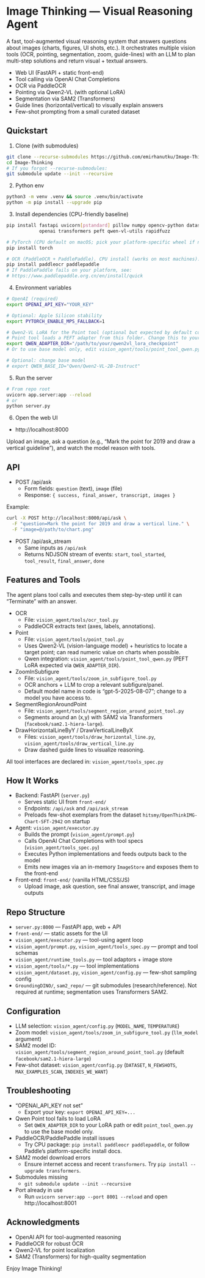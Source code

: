 
# Image Thinking — Visual Reasoning Agent

A fast, tool-augmented visual reasoning system that answers questions about images (charts, figures, UI shots, etc.). It orchestrates multiple vision tools (OCR, pointing, segmentation, zoom, guide-lines) with an LLM to plan multi-step solutions and return visual + textual answers.

- Web UI (FastAPI + static front-end)
- Tool calling via OpenAI Chat Completions
- OCR via PaddleOCR
- Pointing via Qwen2‑VL (with optional LoRA)
- Segmentation via SAM2 (Transformers)
- Guide lines (horizontal/vertical) to visually explain answers
- Few-shot prompting from a small curated dataset

## Quickstart

1) Clone (with submodules)
```bash
git clone --recurse-submodules https://github.com/emirhanutku/Image-Thinking.git
cd Image-Thinking
# If you forgot --recurse-submodules:
git submodule update --init --recursive
```

2) Python env
```bash
python3 -m venv .venv && source .venv/bin/activate
python -m pip install --upgrade pip
```

3) Install dependencies (CPU-friendly baseline)
```bash
pip install fastapi uvicorn[pstandard] pillow numpy opencv-python datasets \
            openai transformers peft qwen-vl-utils rapidfuzz

# PyTorch (CPU default on macOS; pick your platform-specific wheel if needed)
pip install torch

# OCR (PaddleOCR + PaddlePaddle). CPU install (works on most machines):
pip install paddleocr paddlepaddle
# If PaddlePaddle fails on your platform, see:
# https://www.paddlepaddle.org.cn/en/install/quick
```

4) Environment variables
```bash
# OpenAI (required)
export OPENAI_API_KEY="YOUR_KEY"

# Optional: Apple Silicon stability
export PYTORCH_ENABLE_MPS_FALLBACK=1

# Qwen2-VL LoRA for the Point tool (optional but expected by default code)
# Point tool loads a PEFT adapter from this folder. Change this to your adapter.
export QWEN_ADAPTER_DIR="/path/to/your/qwen2vl_lora_checkpoint"
# Or to use base model only, edit vision_agent/tools/point_tool_qwen.py accordingly.

# Optional: change base model
# export QWEN_BASE_ID="Qwen/Qwen2-VL-2B-Instruct"
```

5) Run the server
```bash
# From repo root
uvicorn app.server:app --reload
# or
python server.py
```

6) Open the web UI
- http://localhost:8000

Upload an image, ask a question (e.g., “Mark the point for 2019 and draw a vertical guideline”), and watch the model reason with tools.

## API

- POST /api/ask
  - Form fields: `question` (text), `image` (file)
  - Response: `{ success, final_answer, transcript, images }`

Example:
```bash
curl -X POST http://localhost:8000/api/ask \
  -F "question=Mark the point for 2019 and draw a vertical line." \
  -F "image=@/path/to/chart.png"
```

- POST /api/ask_stream
  - Same inputs as `/api/ask`
  - Returns NDJSON stream of events: `start`, `tool_started`, `tool_result`, `final_answer`, `done`

## Features and Tools

The agent plans tool calls and executes them step-by-step until it can “Terminate” with an answer.

- OCR
  - File: `vision_agent/tools/ocr_tool.py`
  - PaddleOCR extracts text (axes, labels, annotations).
- Point
  - File: `vision_agent/tools/point_tool.py`
  - Uses Qwen2‑VL (vision-language model) + heuristics to locate a target point; can read numeric value on charts when possible.
  - Qwen integration: `vision_agent/tools/point_tool_qwen.py` (PEFT LoRA expected via `QWEN_ADAPTER_DIR`).
- ZoomInSubfigure
  - File: `vision_agent/tools/zoom_in_subfigure_tool.py`
  - OCR anchors + LLM to crop a relevant subfigure/panel.
  - Default model name in code is “gpt-5-2025-08-07”; change to a model you have access to.
- SegmentRegionAroundPoint
  - File: `vision_agent/tools/segment_region_around_point_tool.py`
  - Segments around an (x,y) with SAM2 via Transformers (`facebook/sam2.1-hiera-large`).
- DrawHorizontalLineByY / DrawVerticalLineByX
  - Files: `vision_agent/tools/draw_horizontal_line.py`, `vision_agent/tools/draw_vertical_line.py`
  - Draw dashed guide lines to visualize reasoning.

All tool interfaces are declared in: `vision_agent/tools_spec.py`

## How It Works

- Backend: FastAPI (`server.py`)
  - Serves static UI from `front-end/`
  - Endpoints: `/api/ask` and `/api/ask_stream`
  - Preloads few-shot exemplars from the dataset `hitsmy/OpenThinkIMG-Chart-SFT-2942` on startup
- Agent: `vision_agent/executor.py`
  - Builds the prompt (`vision_agent/prompt.py`)
  - Calls OpenAI Chat Completions with tool specs (`vision_agent/tools_spec.py`)
  - Executes Python implementations and feeds outputs back to the model
  - Emits new images via an in-memory `ImageStore` and exposes them to the front-end
- Front-end: `front-end/` (vanilla HTML/CSS/JS)
  - Upload image, ask question, see final answer, transcript, and image outputs

## Repo Structure

- `server.py:8000` — FastAPI app, web + API
- `front-end/` — static assets for the UI
- `vision_agent/executor.py` — tool-using agent loop
- `vision_agent/prompt.py`, `vision_agent/tools_spec.py` — prompt and tool schemas
- `vision_agent/runtime_tools.py` — tool adaptors + image store
- `vision_agent/tools/*.py` — tool implementations
- `vision_agent/dataset.py`, `vision_agent/config.py` — few-shot sampling config
- `GroundingDINO/`, `sam2_repo/` — git submodules (research/reference). Not required at runtime; segmentation uses Transformers SAM2.

## Configuration

- LLM selection: `vision_agent/config.py` (`MODEL_NAME`, `TEMPERATURE`)
- Zoom model: `vision_agent/tools/zoom_in_subfigure_tool.py` (`llm_model` argument)
- SAM2 model ID: `vision_agent/tools/segment_region_around_point_tool.py` (default `facebook/sam2.1-hiera-large`)
- Few-shot dataset: `vision_agent/config.py` (`DATASET`, `N_FEWSHOTS`, `MAX_EXAMPLES_SCAN`, `INDEXES_WE_WANT`)

## Troubleshooting

- “OPENAI_API_KEY not set”
  - Export your key: `export OPENAI_API_KEY=...`
- Qwen Point tool fails to load LoRA
  - Set `QWEN_ADAPTER_DIR` to your LoRA path or edit `point_tool_qwen.py` to use the base model only.
- PaddleOCR/PaddlePaddle install issues
  - Try CPU package: `pip install paddleocr paddlepaddle`, or follow Paddle’s platform-specific install docs.
- SAM2 model download errors
  - Ensure internet access and recent `transformers`. Try `pip install --upgrade transformers`.
- Submodules missing
  - `git submodule update --init --recursive`
- Port already in use
  - Run `uvicorn server:app --port 8001 --reload` and open http://localhost:8001

## Acknowledgments

- OpenAI API for tool-augmented reasoning
- PaddleOCR for robust OCR
- Qwen2‑VL for point localization
- SAM2 (Transformers) for high-quality segmentation

Enjoy Image Thinking!
